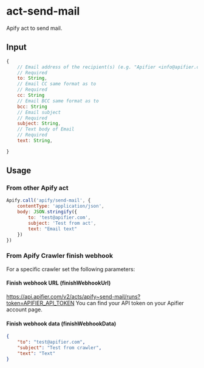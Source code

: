 # act-send-mail

Apify act to send mail.

## Input
```javascript
{
    // Email address of the recipient(s) (e.g. "Apifier <info@apifier.com>")
    // Required
    to: String,
    // Email CC same format as to
    // Required
    cc: String
    // Email BCC same format as to
    bcc: String
    // Email subject
    // Required
    subject: String,
    // Text body of Email
    // Required
    text: String,

}
```

## Usage

### From other Apify act

```javascript
Apify.call('apify/send-mail', {
    contentType: 'application/json',
    body: JSON.stringify({
        to: 'test@apifier.com',
        subject: 'Test from act',
        text: "Email text"
    })
})
```

### From Apify Crawler finish webhook

For a specific crawler set the following parameters:

#### Finish webhook URL (finishWebhookUrl)

https://api.apifier.com/v2/acts/apify~send-mail/runs?token=APIFIER_API_TOKEN
You can find your API token on your Apifier account page.

#### Finish webhook data (finishWebhookData)

```json
{
    "to": "test@apifier.com",
    "subject": "Test from crawler",
    "text": "Text"
}